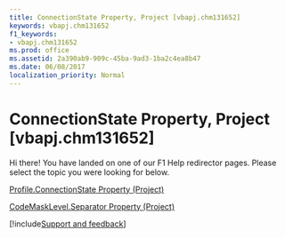 ```yaml
---
title: ConnectionState Property, Project [vbapj.chm131652]
keywords: vbapj.chm131652
f1_keywords:
- vbapj.chm131652
ms.prod: office
ms.assetid: 2a390ab9-909c-45ba-9ad3-1ba2c4ea8b47
ms.date: 06/08/2017
localization_priority: Normal
---
```



# ConnectionState Property, Project [vbapj.chm131652]

Hi there! You have landed on one of our F1 Help redirector pages. Please select the topic you were looking for below.

[Profile.ConnectionState Property (Project)](http://msdn.microsoft.com/library/df961e3e-26a2-9b70-475d-143b2a6db7cb%28Office.15%29.aspx)

[CodeMaskLevel.Separator Property (Project)](http://msdn.microsoft.com/library/e439e778-1aee-3469-3d88-79489b7715fd%28Office.15%29.aspx)

[!include[Support and feedback](~/includes/feedback-boilerplate.md)]